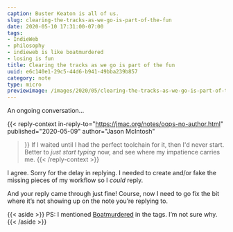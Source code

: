 ```yaml
---
caption: Buster Keaton is all of us.
slug: clearing-the-tracks-as-we-go-is-part-of-the-fun
date: 2020-05-10 17:31:00-07:00
tags:
- IndieWeb
- philosophy
- indieweb is like boatmurdered
- losing is fun
title: Clearing the tracks as we go is part of the fun
uuid: e6c140e1-29c5-44d6-b941-49bba239b857
category: note
type: micro
previewimage: /images/2020/05/clearing-the-tracks-as-we-go-is-part-of-the-fun/cover.jpg
---
```

An ongoing conversation…

{{< reply-context
  in-reply-to="https://jmac.org/notes/oops-no-author.html"
  published="2020-05-09"
  author="Jason McIntosh"
 >}}
If I waited until I had the perfect toolchain for it, then I'd never start. Better to *just start typing* now, and see where my impatience carries me.
{{< /reply-context >}}

I agree. Sorry for the delay in replying. I needed to create and/or fake
the missing pieces of my workflow so I *could* reply.

And your reply came through just fine! Course, now I need to go fix the
bit where it’s not showing up on the note you’re replying to.

{{< aside >}}
PS: I mentioned
[Boatmurdered](https://lparchive.org/Dwarf-Fortress-Boatmurdered/Introduction/)
in the tags. I’m not sure why.
{{< /aside >}}